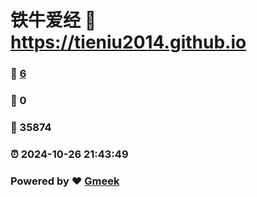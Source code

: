 # 铁牛爱经 :link: https://tieniu2014.github.io 
### :page_facing_up: [6](https://tieniu2014.github.io/tag.html) 
### :speech_balloon: 0 
### :hibiscus: 35874 
### :alarm_clock: 2024-10-26 21:43:49 
### Powered by :heart: [Gmeek](https://github.com/Meekdai/Gmeek)
